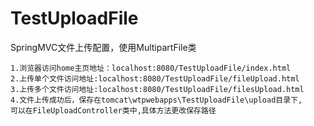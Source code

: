 # TestUploadFile
SpringMVC文件上传配置，使用MultipartFile类

    1.浏览器访问home主页地址：localhost:8080/TestUploadFile/index.html
    2.上传单个文件访问地址:localhost:8080/TestUploadFile/fileUpload.html
    3.上传多个文件访问地址:localhost:8080/TestUploadFile/filesUpload.html
    4.文件上传成功后，保存在tomcat\wtpwebapps\TestUploadFile\upload目录下,
    可以在FileUploadController类中,具体方法更改保存路径
